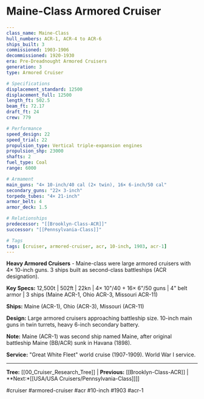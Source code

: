 # Maine-Class Armored Cruiser

```yaml
---
class_name: Maine-Class
hull_numbers: ACR-1, ACR-4 to ACR-6
ships_built: 3
commissioned: 1903-1906
decommissioned: 1920-1930
era: Pre-Dreadnought Armored Cruisers
generation: 3
type: Armored Cruiser

# Specifications
displacement_standard: 12500
displacement_full: 12500
length_ft: 502.5
beam_ft: 72.17
draft_ft: 24
crew: 779

# Performance
speed_design: 22
speed_trial: 22
propulsion_type: Vertical triple-expansion engines
propulsion_shp: 23000
shafts: 2
fuel_type: Coal
range: 6000

# Armament
main_guns: "4× 10-inch/40 cal (2× twin), 16× 6-inch/50 cal"
secondary_guns: "22× 3-inch"
torpedo_tubes: "4× 21-inch"
armor_belt: 4
armor_deck: 1.5

# Relationships
predecessor: "[[Brooklyn-Class-ACR]]"
successor: "[[Pennsylvania-Class]]"

# Tags
tags: [cruiser, armored-cruiser, acr, 10-inch, 1903, acr-1]
---
```

**Heavy Armored Cruisers** - Maine-class were large armored cruisers with 4× 10-inch guns. 3 ships built as second-class battleships (ACR designation).

**Key Specs:** 12,500t | 502ft | 22kn | 4× 10"/40 + 16× 6"/50 guns | 4" belt armor | 3 ships (Maine ACR-1, Ohio ACR-3, Missouri ACR-11)

**Ships:** Maine (ACR-1), Ohio (ACR-3), Missouri (ACR-11)

**Design:** Large armored cruisers approaching battleship size. 10-inch main guns in twin turrets, heavy 6-inch secondary battery.

**Note:** Maine (ACR-1) was second ship named Maine, after original battleship Maine (BB/ACR) sunk in Havana (1898).

**Service:** "Great White Fleet" world cruise (1907-1909). World War I service.

---
**Tree:** [[00_Cruiser_Research_Tree]] | **Previous:** [[Brooklyn-Class-ACR]] | **Next:*[[USA/USA Cruisers/Pennsylvania-Class]]]]

#cruiser #armored-cruiser #acr #10-inch #1903 #acr-1

